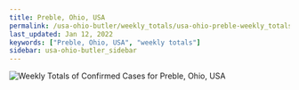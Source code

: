 ```yaml
---
title: Preble, Ohio, USA
permalink: /usa-ohio-butler/weekly_totals/usa-ohio-preble-weekly_totals.html
last_updated: Jan 12, 2022
keywords: ["Preble, Ohio, USA", "weekly totals"]
sidebar: usa-ohio-butler_sidebar
---
```


![Weekly Totals of Confirmed Cases for Preble, Ohio, USA](/covid_tracker/images/graphs/usa-ohio-preble-weekly_totals_graph.png)
